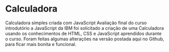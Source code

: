 # Calculadora
Calculadora simples criada com JavaScript
Avaliação final do curso introdutório a JavaScript da IBM
foi solicitado a criação de uma Calculadora usando os conhecimentos de HTML, CSS e JavaScript aprendidos durante o curso. Foram feitas algumas alterações na versão postada aqui no Github, para ficar mais bonita e funcional.

